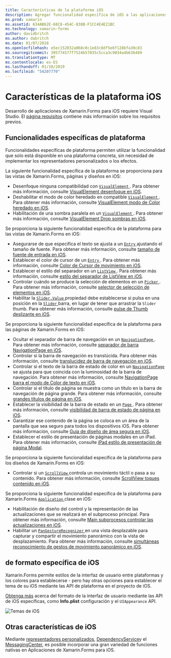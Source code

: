 ```yaml
---
title: Características de la plataforma iOS
description: Agregar funcionalidad específica de iOS a las aplicaciones de Xamarin.Forms.
ms.prod: xamarin
ms.assetid: 634AB62E-68C8-454C-838B-F1CC4E4E21BC
ms.technology: xamarin-forms
author: davidbritch
ms.author: dabritch
ms.date: 01/07/2018
ms.openlocfilehash: e5ec152032a068c0c1e83c8df5e6f128bfa30c83
ms.sourcegitcommit: 395774577f7524b57035c5cca3c9034a4b636489
ms.translationtype: MT
ms.contentlocale: es-ES
ms.lasthandoff: 01/10/2019
ms.locfileid: "54207770"
---
```

# <a name="ios-platform-features"></a>Características de la plataforma iOS

Desarrollo de aplicaciones de Xamarin.Forms para iOS requiere Visual Studio. El [página requisitos](~/xamarin-forms/get-started/installation.md) contiene más información sobre los requisitos previos.

## <a name="platform-specifics"></a>Funcionalidades específicas de plataforma

Funcionalidades específicas de plataforma permiten utilizar la funcionalidad que solo está disponible en una plataforma concreta, sin necesidad de implementar los representadores personalizados o los efectos.

La siguiente funcionalidad específica de la plataforma se proporciona para las vistas de Xamarin.Forms, páginas y diseños en iOS:

- Desenfoque ninguna compatibilidad con [ `VisualElement` ](xref:Xamarin.Forms.VisualElement). Para obtener más información, consulte [VisualElement desenfoque en iOS](visualelement-blur.md).
- Deshabilitar el modo de color heredado en compatible [ `VisualElement` ](xref:Xamarin.Forms.VisualElement). Para obtener más información, consulte [VisualElement modo de Color heredado en iOS](legacy-color-mode.md).
- Habilitación de una sombra paralela en un [ `VisualElement` ](xref:Xamarin.Forms.VisualElement). Para obtener más información, consulte [VisualElement Drop sombras en iOS](visualelement-drop-shadow.md).

Se proporciona la siguiente funcionalidad específica de la plataforma para las vistas de Xamarin.Forms en iOS:

- Asegurarse de que especifica el texto se ajusta a un [ `Entry` ](xref:Xamarin.Forms.Entry) ajustando el tamaño de fuente. Para obtener más información, consulte [tamaño de fuente de entrada en iOS](entry-font-size.md).
- Establecer el color de cursor de un [ `Entry` ](xref:Xamarin.Forms.Entry). Para obtener más información, consulte [Color de Cursor de movimiento en iOS](entry-cursor-color.md).
- Establecer el estilo del separador en un [ `ListView` ](xref:Xamarin.Forms.ListView). Para obtener más información, consulte [estilo del separador de ListView en iOS](listview-separator-style.md).
- Controlar cuándo se produce la selección de elementos en un [ `Picker` ](xref:Xamarin.Forms.Picker). Para obtener más información, consulte [selector de selección de elementos en iOS](picker-selection.md).
- Habilitar la [ `Slider.Value` ](xref:Xamarin.Forms.Slider.Value) propiedad debe establecerse si pulsa en una posición en la [ `Slider` ](xref:Xamarin.Forms.Slider) barra, en lugar de tener que arrastrar la `Slider` thumb. Para obtener más información, consulte [pulse de Thumb deslizante en iOS](slider-thumb.md).

Se proporciona la siguiente funcionalidad específica de la plataforma para las páginas de Xamarin.Forms en iOS:

- Ocultar el separador de barra de navegación en un [ `NavigationPage` ](xref:Xamarin.Forms.NavigationPage). Para obtener más información, consulte [separador de barra NavigationPage en iOS](navigation-bar-separator.md).
- Controlar si la barra de navegación es translúcida. Para obtener más información, consulte [translucidez de barra de navegación en iOS](navigation-bar-translucent.md).
- Controlar si el texto de la barra de estado de color en un [ `NavigationPage` ](xref:Xamarin.Forms.NavigationPage) se ajusta para que coincida con la luminosidad de la barra de navegación. Para obtener más información, consulte [NavigationPage barra el modo de Color de texto en iOS](status-bar-text-color.md).
- Controlar si el título de página se muestra como un título en la barra de navegación de página grande. Para obtener más información, consulte [grandes títulos de página en iOS](page-large-title.md).
- Establecer la visibilidad de la barra de estado en un [ `Page` ](xref:Xamarin.Forms.Page). Para obtener más información, consulte [visibilidad de barra de estado de página en iOS](page-status-bar-visibility.md).
- Garantizar ese contenido de la página se coloca en un área de la pantalla que sea seguro para todos los dispositivos iOS. Para obtener más información, consulte [Guía de diseño de área segura en iOS](page-safe-area-layout.md).
- Establecer el estilo de presentación de páginas modales en un iPad. Para obtener más información, consulte [iPad estilo de presentación de página Modal](ipad-page-presentation-style.md).

Se proporciona la siguiente funcionalidad específica de la plataforma para los diseños de Xamarin.Forms en iOS:

- Controlar si un [ `ScrollView` ](xref:Xamarin.Forms.ScrollView) controla un movimiento táctil o pasa a su contenido. Para obtener más información, consulte [ScrollView toques contenido en iOS](scrollview-content-touches.md).

Se proporciona la siguiente funcionalidad específica de la plataforma para Xamarin.Forms [ `Application` ](xref:Xamarin.Forms.Application) clase en iOS:

- Habilitación de diseño del control y la representación de las actualizaciones que se realizará en el subproceso principal. Para obtener más información, consulte [Main subprocesos controlar las actualizaciones en iOS](main-thread-updates-ui.md).
- Habilitar un [ `PanGestureRecognizer` ](xref:Xamarin.Forms.PanGestureRecognizer) en una vista desplazable para capturar y compartir el movimiento panorámico con la vista de desplazamiento. Para obtener más información, consulte [simultáneas reconocimiento de gestos de movimiento panorámico en iOS](application-pan-gesture.md).

## <a name="ios-specific-formatting"></a>de formato específica de iOS

Xamarin.Forms permite estilos de la interfaz de usuario entre plataformas y los colores para establecerse - pero hay otras opciones para establecer el tema de su iOS mediante las API de plataforma en el proyecto de iOS.

[Obtenga más](formatting.md) acerca del formato de la interfaz de usuario mediante las API de iOS específicas, como **Info.plist** configuración y el `UIAppearance` API.

![](images/status-white-sml.png "Temas de iOS")

## <a name="other-ios-features"></a>Otras características de iOS

Mediante [representadores personalizados](~/xamarin-forms/app-fundamentals/custom-renderer/index.md), [DependencyService](~/xamarin-forms/app-fundamentals/dependency-service/index.md)y el [MessagingCenter](~/xamarin-forms/app-fundamentals/messaging-center.md), es posible incorporar una gran variedad de funciones nativas en Aplicaciones de Xamarin.Forms para iOS.
